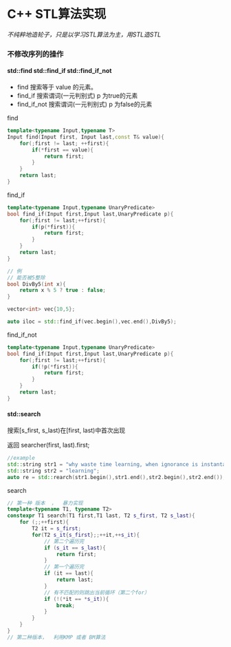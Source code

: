 # C++ STL算法实现
*不纯粹地造轮子，只是以学习STL算法为主，用STL造STL*
### 不修改序列的操作

#### std::find std::find_if std::find_if_not
- find 搜索等于 value 的元素。
- find_if 搜索谓词(一元判别式) p 为true的元素
- find_if_not 搜索谓词(一元判别式) p 为false的元素
  
find
```C++
template<typename Input,typename T>
Input find(Input first, Input last,const T& value){
    for(;first != last; ++first){
        if(*first == value){
            return first;
        }
    }
    return last;
}
```
find_if
```C++
template<typename Input,typename UnaryPredicate>
bool find_if(Input first,Input last,UnaryPredicate p){
    for(;first != last;++first){
        if(p(*first)){
            return first;
        }
    }
    return last;
}

// 例
// 能否被5整除
bool DivBy5(int x){
    return x % 5 ? true : false;
}

vector<int> vec{10,5};

auto iloc = std::find_if(vec.begin(),vec.end(),DivBy5);
```
find_if_not
```C++
template<typename Input,typename UnaryPredicate>
bool find_if(Input first,Input last,UnaryPredicate p){
    for(;first != last;++first){
        if(!p(*first)){
            return first;
        }
    }
    return last;
}
```
#### std::search
搜索[s_first, s_last)在[first, last)中首次出现

返回 searcher(first, last).first;
```C++
//example
std::string str1 = "why waste time learning, when ignorance is instantaneous?";
std::string str2 = "learning";
auto re = std::rearch(str1.begin(),str1.end(),str2.begin(),str2.end());
```
search
```C++
// 第一种 版本  ，  暴力实现
template<typename T1, typename T2>
constexpr T1 search(T1 first,T1 last, T2 s_first, T2 s_last){
    for (;;++first){
        T2 it = s_first;
        for(T2 s_it{s_first};;++it,++s_it){
            // 第二个遍历完
            if (s_it == s_last){
                return first;
            }
            // 第一个遍历完
            if (it == last){
                return last;
            }
            // 有不匹配的则跳出当前循环（第二个for）
            if (!(*it == *s_it)){
                break;
            }
        }
    }
}
// 第二种版本，  利用KMP 或者 BM算法
```